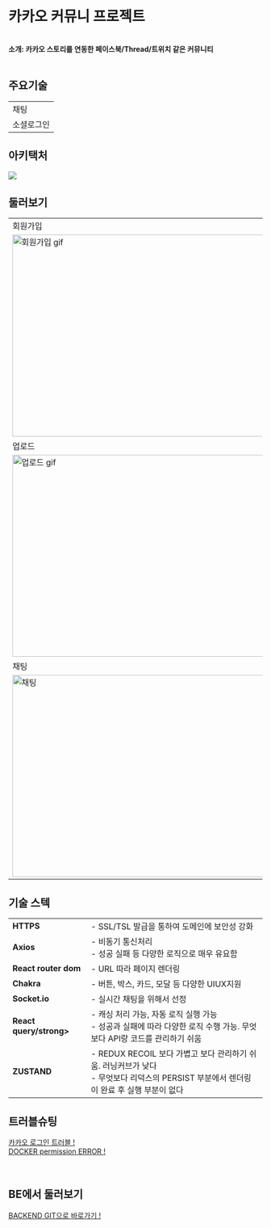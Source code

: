 # **카카오 커뮤니 프로젝트** 
</br>
<strong> 소개: 카카오 스토리를 연동한 페이스북/Thread/트위치 같은 커뮤니티 </strong>
</br>
<br>


## **주요기술**
<table>
  <tr>
  <td>채팅</td>
 
 </tr>
 <tr>
  <td>소셜로그인</td>
 </tr>

</table>

## **아키택처**
<img src="https://github.com/jeonghawook/CommunityBackend/assets/126029736/7593b462-b655-4884-8176-eb98ab1cf1c4">

## **둘러보기**
 <table>
   <tr>
     <td>회원가입</td>
     <td>로그인</td>
   </tr>
<tr>
   <td><img src="https://github.com/jeonghawook/CommunityFrontend/assets/126029736/44ecc126-ab9e-4472-9b6b-c0fce2424e6f" alt="회원가입 gif" width="500" height="400" />
   </td>
  <td><img src="https://github.com/jeonghawook/CommunityFrontend/assets/126029736/77c5a7e2-c6fa-446b-bb3e-6208255f8479" alt="로그안 gif" width="500" height="400" /></td>
</tr> 
      <tr>
     <td>업로드</td>
     <td>카카오로그인 + 스토리 연동</td>
   </tr>
   <tr>
  <td>
    <img src="https://github.com/jeonghawook/CommunityFrontend/assets/126029736/151d9234-0650-4da4-ba48-28ae0f6b9575" alt="업로드 gif" width="500" height="400" /></td>
  <td>
    <img src="https://github.com/jeonghawook/CommunityFrontend/assets/126029736/82916a41-0404-4c14-99c0-b81eea7c70b0" alt="카카오로그인+연동 gif" width="500" height="400" />
</td>
</tr>
      <tr>
     <td>채팅</td>
     <td>CommingSoon</td>
   </tr>
 <tr>
   <td>
       <img src="https://github.com/jeonghawook/CommunityFrontend/assets/126029736/ebadf163-7c0d-4059-bf78-8f4da86c4287" alt="채팅" gif" width="500" height="400" />
   </td>
 </tr>
 </table>
      
## **기술 스텍**
<table>
 <tr>
    <td><strong>HTTPS</strong></td>
    <td> - SSL/TSL 발급을 통하여 도메인에 보안성 강화 <br />
   </td>
  </tr>
  <tr>
    <td><strong>Axios</strong></td>
    <td> - 비동기 통신처리<br />
- 성공 실패 등 다양한 로직으로 매우 유요함</td>
  </tr>
  <tr>
    <td><strong>React router dom</strong></td>
    <td>- URL 따라 페이지 렌더링<br />
  </td>
  </tr>
  <tr>
    <td><strong>Chakra</strong></td>
    <td>- 버튼, 박스, 카드, 모달 등 다양한 UIUX지원</td>
  </tr>
   <tr>
    <td><strong>Socket.io</strong></td>
    <td>- 실시간 채팅을 위해서 선정<br />
  </td>
  </tr>
   <tr>
    <td><strong>React query/strong></td>
    <td>- 캐싱 처리 가능, 자동 로직 실행 가능<br />
- 성공과 실패에 따라 다양한 로직 수행 가능. 무엇보다 API랑 코드를 관리하기 쉬움</td>
  </tr>
  <tr>
    <td><strong>ZUSTAND</strong></td>
    <td>- REDUX RECOIL 보다 가볍고 보다 관리하기 쉬움. 러닝커브가 낮다<br />
     - 무엇보다 리덕스의 PERSIST 부분에서 렌더링이 완료 후 실행 부분이 없다</td>
 </td>
  </tr>
</table>

## **트러블슈팅** 
[카카오 로그인 트러블 ! ](https://velog.io/@saro3/%EC%B9%B4%EC%B9%B4%EC%98%A4-%EB%A1%9C%EA%B7%B8%EC%9D%B8-%EA%B3%BC%EC%A0%95)
<br>
[DOCKER permission ERROR ! ](https://velog.io/@saro3/Docker-GithubAction)

<br>

## **BE에서 둘러보기**
 [BACKEND GIT으로 바로가기 ! ](https://github.com/jeonghawook/CommunityBackend)
